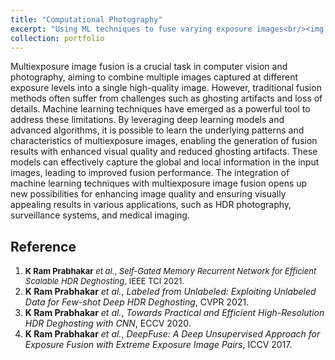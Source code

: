 ```yaml
---
title: "Computational Photography"
excerpt: "Using ML techniques to fuse varying exposure images<br/><img src='/images/500x300.png'>"
collection: portfolio
---
```


Multiexposure image fusion is a crucial task in computer vision and photography, aiming to combine multiple images captured at different exposure levels into a single high-quality image. However, traditional fusion methods often suffer from challenges such as ghosting artifacts and loss of details. Machine learning techniques have emerged as a powerful tool to address these limitations. By leveraging deep learning models and advanced algorithms, it is possible to learn the underlying patterns and characteristics of multiexposure images, enabling the generation of fusion results with enhanced visual quality and reduced ghosting artifacts. These models can effectively capture the global and local information in the input images, leading to improved fusion performance. The integration of machine learning techniques with multiexposure image fusion opens up new possibilities for enhancing image quality and ensuring visually appealing results in various applications, such as HDR photography, surveillance systems, and medical imaging.

Reference
---------
1. <font size=2> **K Ram Prabhakar** *et al.*, *Self-Gated Memory Recurrent Network for Efficient Scalable HDR Deghosting*, IEEE TCI 2021. </font>
2. **K Ram Prabhakar** *et al.*, *Labeled from Unlabeled: Exploiting Unlabeled Data for Few-shot Deep HDR Deghosting*, CVPR 2021.
3. **K Ram Prabhakar** *et al.*, *Towards Practical and Efficient High-Resolution HDR Deghosting with CNN*, ECCV 2020.
4. **K Ram Prabhakar** *et al.*, *DeepFuse: A Deep Unsupervised Approach for Exposure Fusion with Extreme Exposure Image Pairs*, ICCV 2017.
